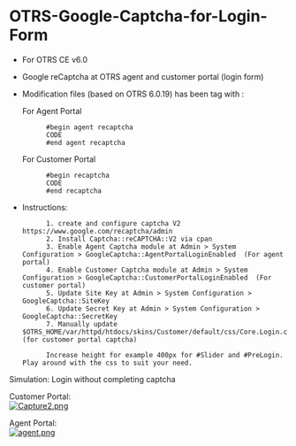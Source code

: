 # OTRS-Google-Captcha-for-Login-Form
- For OTRS CE v6.0
- Google reCaptcha at OTRS agent and customer portal (login form)		
- Modification files (based on OTRS 6.0.19) has been tag with :

	For Agent Portal  
	
			#begin agent recaptcha  
			CODE  
			#end agent recaptcha  
	
	For Customer Portal  
		
			#begin recaptcha  
			CODE  
			#end recaptcha  
			
- Instructions:  
	
			1. create and configure captcha V2 https://www.google.com/recaptcha/admin  
			2. Install Captcha::reCAPTCHA::V2 via cpan  
			3. Enable Agent Captcha module at Admin > System Configuration > GoogleCaptcha::AgentPortalLoginEnabled  (For agent portal)  
			4. Enable Customer Captcha module at Admin > System Configuration > GoogleCaptcha::CustomerPortalLoginEnabled  (For customer portal)  
			5. Update Site Key at Admin > System Configuration > GoogleCaptcha::SiteKey  
			6. Update Secret Key at Admin > System Configuration > GoogleCaptcha::SecretKey  
			7. Manually update $OTRS_HOME/var/httpd/htdocs/skins/Customer/default/css/Core.Login.css  (for customer portal captcha)  

			Increase height for example 400px for #Slider and #PreLogin. Play around with the css to suit your need.  
		

Simulation: Login without completing captcha    

Customer Portal:  
[![Capture2.png](https://i.postimg.cc/DwcS2yp9/Capture2.png)](https://postimg.cc/hXfDsgBs)  

Agent Portal:  
[![agent.png](https://i.postimg.cc/PxtP9bN8/agent.png)](https://postimg.cc/SXvSzM6y)  

